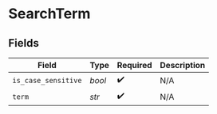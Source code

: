 # SearchTerm


## Fields

| Field               | Type                | Required            | Description         |
| ------------------- | ------------------- | ------------------- | ------------------- |
| `is_case_sensitive` | *bool*              | :heavy_check_mark:  | N/A                 |
| `term`              | *str*               | :heavy_check_mark:  | N/A                 |
